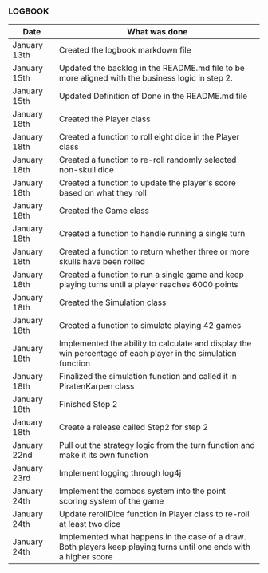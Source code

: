 ### LOGBOOK

| Date           | What was done                                                                                                        |
|----------------|----------------------------------------------------------------------------------------------------------------------|
| January 13th   | Created the logbook markdown file                                                                                    |
| January 15th   | Updated the backlog in the README.md file to be more aligned with the business logic in step 2.                      |
| January 15th   | Updated Definition of Done in the README.md file                                                                     |
| January 18th   | Created the Player class                                                                                             |
| January 18th   | Created a function to roll eight dice in the Player class                                                            |
| January 18th   | Created a function to re-roll randomly selected non-skull dice                                                       |
| January 18th   | Created a function to update the player's score based on what they roll                                              |
| January 18th   | Created the Game class                                                                                               |
| January 18th   | Created a function to handle running a single turn                                                                   |
| January 18th   | Created a function to return whether three or more skulls have been rolled                                           | 
| January 18th   | Created a function to run a single game and keep playing turns until a player reaches 6000 points                    |
| January 18th   | Created the Simulation class                                                                                         |
| January 18th   | Created a function to simulate playing 42 games                                                                      |
| January 18th   | Implemented the ability to calculate and display the win percentage of each player in the simulation function        |
| January 18th   | Finalized the simulation function and called it in PiratenKarpen class                                               |
| January 18th   | Finished Step 2                                                                                                      |
| January 18th   | Create a release called Step2 for step 2                                                                             |
| January 22nd   | Pull out the strategy logic from the turn function and make it its own function                                      |
| January 23rd   | Implement logging through log4j                                                                                      | 
| January 24th   | Implement the combos system into the point scoring system of the game                                                |
 | January 24th   | Update rerollDice function in Player class to re-roll at least two dice                                              |
| January 24th   | Implemented what happens in the case of a draw. Both players keep playing turns until one ends with a higher score   |
